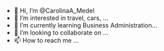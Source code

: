 - 👋 Hi, I’m @CarolinaA_Medel
- 👀 I’m interested in travel, cars, ...
- 🌱 I’m currently learning Business Administration...
- 💞️ I’m looking to collaborate on ...
- 📫 How to reach me ...

<!---
Tauri7892/Tauri7892 is a ✨ special ✨ repository because its `README.md` (this file) appears on your GitHub profile.
You can click the Preview link to take a look at your changes.
--->
